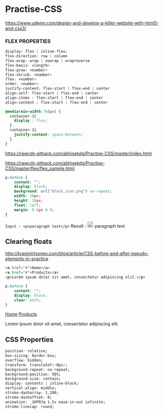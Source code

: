 # Practise-CSS
https://www.udemy.com/design-and-develop-a-killer-website-with-html5-and-css3/

### FLEX PROPERTIES

```css
display: flex | inline-flex;
flex-direction: row | column
flex-wrap: wrap | nowrap | wrapreverse
flex-basis: <length>
flex-grow: <number>
flex-shrink: <number>
flex: <number>
order: <number>		
justify-content: flex-start | flex-end | center
align-self: flex-start | flex-end | center
align-items : flex-start | flex-end | center
align-content : flex-start | flex-end | center
```

```css
@media(min-width:768px) {
  container-1{
    display : flex;
  }
  container-1{
    justify-content: space-between;
  }
}
```
https://rawcdn.githack.com/abhisekdg/Practise-CSS/master/index.html

https://rawcdn.githack.com/abhisekdg/Practise-CSS/master/flex/flex_sample.html

```css
p:before {
    content: "";
    display: block;
    background: url("block_icon.png") no-repeat;
    width: 20px;
    height: 20px;
    float: left;
    margin: 0 6px 0 0;
}
```
```Input : <p>paragraph text</p>```
Result : <img src="https://rawcdn.githack.com/abhisekdg/Practise-CSS/master/images/block_icon.png" width="20"> paragraph text

## Clearing floats 

http://krasimirtsonev.com/blog/article/CSS-before-and-after-pseudo-elements-in-practice

```html
<a href="#">Home</a>
<a href="#">Products</a>
<p>Lorem ipsum dolor sit amet, consectetur adipiscing elit.</p>
```

```css
p:before {
    content: "";
    display: block;
    clear: both;
}
```

<a href="#">Home</a>
<a href="#">Products</a>
<p>Lorem ipsum dolor sit amet, consectetur adipiscing elit.</p>

## CSS Properties

```css
position: relative;
box-sizing: border-box;
overflow: hidden;
transform: translateY(-0px);
background-repeat: no-repeat;
background-position: 50%;
background-size: contain;
display: contents | inline-block;
vertical-align: middle;
stroke-dasharray: 1,200;
stroke-dashoffset: 0;
animation: _1KP0Jq 1.5s ease-in-out infinite;
stroke-linecap: round;
```

